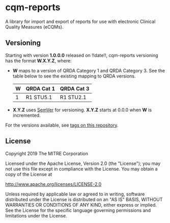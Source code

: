 # cqm-reports
A library for import and export of reports for use with electronic Clinical Quality Measures (eCQMs).


## Versioning

Starting with version **1.0.0.0** released on !!date!!, cqm-reports versioning has the format **W.X.Y.Z**, where:

* **W** maps to a version of QRDA Category 1 and QRDA Category 3. See the table below to see the existing mapping to QRDA versions.

  | W | QRDA Cat 1 | QRDA Cat 3 |
  | --- | --- | --- |
  | 1 | R1 STU5.1 | R1 STU2.1 |

* **X.Y.Z** uses [SemVer](http://semver.org/) for versioning. **X.Y.Z** starts at 0.0.0 when **W** is incremented.

For the versions available, see [tags on this repository](https://github.com/projecttacoma/cqm-reports/tags).


## License

Copyright 2019 The MITRE Corporation

Licensed under the Apache License, Version 2.0 (the "License"); you may not use this file except in compliance with the License. You may obtain a copy of the License at

http://www.apache.org/licenses/LICENSE-2.0

Unless required by applicable law or agreed to in writing, software distributed under the License is distributed on an "AS IS" BASIS, WITHOUT WARRANTIES OR CONDITIONS OF ANY KIND, either express or implied. See the License for the specific language governing permissions and limitations under the License.